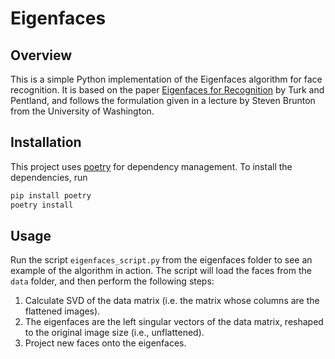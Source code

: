 # Eigenfaces

## Overview

This is a simple Python implementation of the Eigenfaces algorithm for face recognition. 
It is based on the paper [Eigenfaces for Recognition](http://www.face-rec.org/algorithms/pca/jcn.pdf) by Turk and 
Pentland, and follows the formulation given in a lecture by Steven Brunton from the University of Washington.

## Installation

This project uses [poetry](https://python-poetry.org/) for dependency management. To install the dependencies, run

```bash
pip install poetry
poetry install
```

## Usage

Run the script `eigenfaces_script.py` from the eigenfaces folder
to see an example of the algorithm in action. The script will load the
faces from the `data` folder, and then perform the following steps:

1. Calculate SVD of the data matrix (i.e. the matrix whose columns are the flattened images).
2. The eigenfaces are the left singular vectors of the data matrix, reshaped to the original image size
   (i.e., unflattened).
3. Project new faces onto the eigenfaces.


